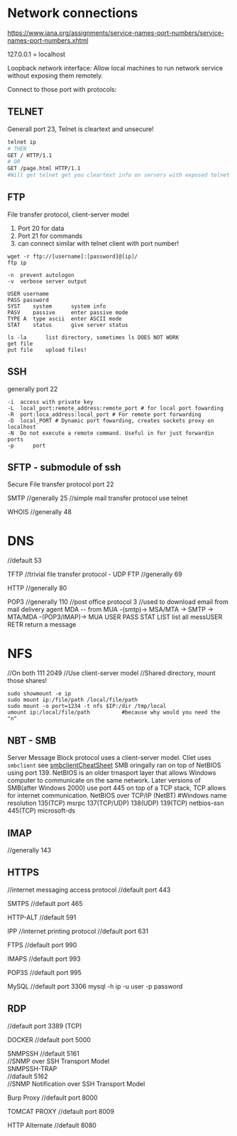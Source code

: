 # Network connections
https://www.iana.org/assignments/service-names-port-numbers/service-names-port-numbers.xhtml

127.0.0.1 = localhost

Loopback network interface:
Allow local machines to run network service without exposing them remotely.

Connect to those port with protocols:

##  TELNET
Generall port 23, Telnet is cleartext and unsecure!

```bash
telnet ip
# THEN
GET / HTTP/1.1 
# OR
GET /page.html HTTP/1.1
#Will get telnet get you cleartext info on servers with exposed telnet ports
```

## FTP
File transfer protocol, client-server model
1. Port 20 for data
2. Port 21 for commands 
3. can connect similar with telnet client with port number!
```
wget -r ftp://[username]:[password]@[ip]/
ftp ip

-n 	prevent autologon
-v 	verbose server output

USER username
PASS password
SYST	system		system info
PASV	passive		enter passive mode
TYPE A	type ascii	enter ASCII mode
STAT	status		give server status

ls -la		list directory, sometimes ls DOES NOT WORK
get file
put file	upload files!
```


## SSH
generally port 22
```
-i	access with private key
-L	local_port:remote_address:remote_port # for local port fowarding
-R	port:loca_address:local_port # For remote port forwarding 
-D	local_PORT # Dynamic port fowarding, creates sockets proxy on localhost
-N	Do not execute a remote command. Useful in for just forwardin ports
-p      port
```

## SFTP - submodule of ssh
Secure File transfer protocol port 22 


SMTP
//generally 25
//simple mail transfer protocol
use telnet

WHOIS 
//generally 48

# DNS
//default 53

TFTP
//trivial file transfer protocol - UDP FTP
//generally 69

HTTP
//generally 80

POP3
//generally 110
//post office protocol 3
//used to download email from mail delivery agent MDA -- from MUA -(smtp)-> MSA/MTA -> SMTP -> MTA/MDA -(POP3/IMAP)-> MUA
USER 
PASS
STAT
LIST	list all messUSER 
RETR	return a message

# NFS
//On both 111 2049
//Use client-server model
//Shared directory, mount those shares!
```
sudo showmount -e ip
sudo mount ip:/file/path /local/file/path
sudo mount -o port=1234 -t nfs $IP:/dir /tmp/local
umount ip:/local/file/path			#because why would you need the "n"
```

## NBT - SMB
Server Message Block protocol uses a client-server model. Cliet uses `smbclient` see [smbclientCheatSheet](smbCS.md)
SMB oringally ran on top of NetBIOS using port 139. NetBIOS is an older trnasport layer that allows Windows computer to communicate on the same network.
Later versions of SMB(after Windows 2000) use port 445 on top of a TCP stack, TCP allows for internet communication.
NetBIOS over TCP/IP (NetBT)			#Windows name resolution
135(TCP) msrpc
137(TCP/UDP)
138(UDP)
139(TCP) netbios-ssn
445(TCP) microsoft-ds

## IMAP
//generally 143

## HTTPS
//internet messaging access protocol
//default port 443

SMTPS
//default port 465

HTTP-ALT
//default 591

IPP
//internet printing protocol
//default port 631


FTPS 
//default port 990

IMAPS
//default port 993

POP3S
//default port 995

MySQL
//default  port 3306
mysql -h ip -u user -p password

## RDP
//default port 3389 (TCP)

DOCKER
//default port 5000

SNMPSSH	
//default 5161	
//SNMP over SSH Transport Model 						
SNMPSSH-TRAP 	
//dafault 5162 	
//SNMP Notification over SSH Transport Model 	

Burp Proxy
//default port 8000

TOMCAT PROXY
//default port 8009

HTTP Alternate
//default 8080
